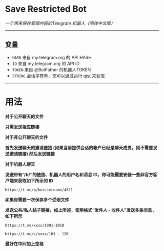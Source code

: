 # Save Restricted Bot

*一个用来保存受限内容的Telegram 机器人（简体中文版）*

---

## 变量

- `HASH` 来自 my.telegram.org 的 API HASH
- `ID` 来自 my.telegram.org 的 API ID
- `TOKEN` 来自 @BotFather 的机器人TOKEN
- `STRING` 会话字符串，您可以通过运行 [gist](https://gist.github.com/bipinkrish/0940b30ed66a5537ae1b5aaaee716897#file-main-py) 来获取

---

# 用法

**对于公开聊天的文件**

__只需发送相应链接__

**对于非公开聊天的文件**

__首先发送聊天的邀请链接 (如果当前提供会话的帐户已经是聊天成员，则不需要发送邀请链接)
然后发送链接__

**对于机器人聊天**

__发送带有“/b/”的链接、机器人的用户名和消息 ID，你可能需要安装一些非官方客户端来获取如下所示的 ID__

```
https://t.me/b/botusername/4321
```

**如果你需要一次保存多个受限文件**

__发送公共/私人帖子链接，如上所述，使用格式“发件人 - 收件人”发送多条消息，如下所示__

```
https://t.me/xxxx/1001-1010

https://t.me/c/xxxx/101 - 120
```

__最好在中间加上空格__
